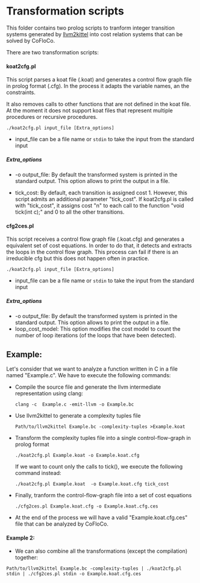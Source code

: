 
Transformation scripts
=======

This folder contains two prolog scripts to tranform integer transition systems generated by [llvm2kittel](https://github.com/s-falke/llvm2kittel) into cost relation systems that can be solved by CoFloCo.

There are two transformation scripts:

#### koat2cfg.pl

This script parses a koat file (.koat) and generates a control flow graph file in prolog format (.cfg). In the process it adapts the variable names, an the constraints.

It also removes calls to other functions that are not defined in the koat file. At the moment it does not support koat files that represent multiple procedures or recursive procedures.


`./koat2cfg.pl input_file [Extra_options]`

* input_file can be a file name or `stdin` to take the input from the standard input

##### Extra_options
 
 * -o output_file:
 By default the transformed system is printed in the standard output. This option allows to print the output in a file.
 
 * tick_cost:
By default, each transition is assigned cost 1. However, this script admits an additional parameter "tick_cost". If koat2cfg.pl is called with "tick_cost", it assigns cost "n" to each call to the function "void tick(int c);" and 0 to all the other transitions.

   
#### cfg2ces.pl
This script receives a control flow graph file (.koat.cfg) and generates a equivalent set of cost equations. In order to do that, it detects and extracts the loops in the control flow graph. This process can fail if there is an irreducible cfg but this does not happen often in practice.

`./koat2cfg.pl input_file [Extra_options]`

 * input_file can be a file name or `stdin` to take the input from the standard input
 
##### Extra_options

 * -o output_file:
 By default the transformed system is printed in the standard output. This option allows to print the output in a file.
 * loop_cost_model:
 This option modifies the cost model to count the number of loop iterations (of the loops that have been detected).
 
Example:
-------------
Let's consider that we want to analyze a function written in C in a file named "Example.c". We have to execute the following commands:

* Compile the source file and generate the llvm intermediate representation using clang:

   `clang -c  Example.c -emit-llvm -o Example.bc`

* Use llvm2kittel to generate a complexity tuples file

    `Path/to/llvm2kittel Example.bc -complexity-tuples >Example.koat`

* Transform the complexity tuples file into a single control-flow-graph in prolog format

    `./koat2cfg.pl Example.koat -o Example.koat.cfg`

  If we want to count only the calls to tick(), we execute the following command instead:

     `./koat2cfg.pl Example.koat  -o Example.koat.cfg tick_cost`

* Finally, tranform the control-flow-graph file into a set of cost equations

    `./cfg2ces.pl Example.koat.cfg -o Example.koat.cfg.ces`

* At the end of the process we will have a valid "Example.koat.cfg.ces" file that can be analyzed by CoFloCo.

#### Example 2:   
 * We can also combine all the transformations (except the compilation) together:
 
 `Path/to/llvm2kittel Example.bc -complexity-tuples | ./koat2cfg.pl stdin | ./cfg2ces.pl stdin -o Example.koat.cfg.ces`
